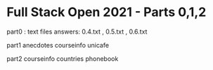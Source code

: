 # Full Stack Open 2021 - Parts 0,1,2

part0 : text files answers: 0.4.txt , 0.5.txt , 0.6.txt

part1
    anecdotes
    courseinfo
    unicafe

part2
    courseinfo
    countries
    phonebook

